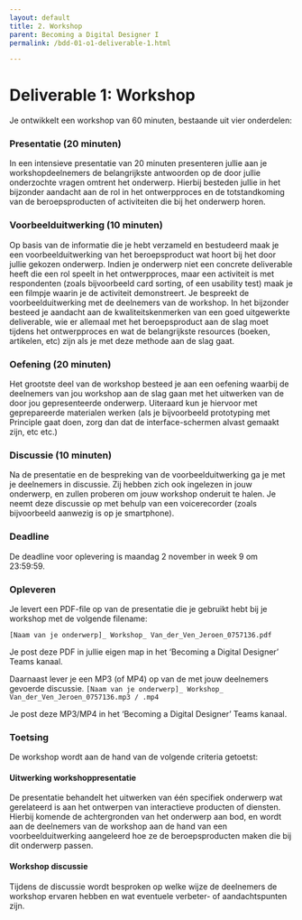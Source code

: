 ```yaml
---
layout: default
title: 2. Workshop
parent: Becoming a Digital Designer I
permalink: /bdd-01-o1-deliverable-1.html

---
```


# Deliverable 1: Workshop

Je ontwikkelt een workshop van 60 minuten, bestaande uit vier onderdelen:

### Presentatie (20 minuten)
In een intensieve presentatie van 20 minuten presenteren jullie aan je workshopdeelnemers de belangrijkste antwoorden op de door jullie onderzochte vragen omtrent het onderwerp. Hierbij besteden jullie in het bijzonder aandacht aan de rol in het ontwerpproces en de totstandkoming van de beroepsproducten of activiteiten die bij het onderwerp horen.

### Voorbeelduitwerking (10 minuten)
Op basis van de informatie die je hebt verzameld en bestudeerd maak je een voorbeelduitwerking van het beroepsproduct wat hoort bij het door jullie gekozen onderwerp. Indien je onderwerp niet een concrete deliverable heeft die een rol speelt in het ontwerpproces, maar een activiteit is met respondenten (zoals bijvoorbeeld card sorting, of een usability test) maak je een filmpje waarin je de activiteit demonstreert. Je bespreekt de voorbeelduitwerking met de deelnemers van de workshop. In het bijzonder besteed je aandacht aan de kwaliteitskenmerken van een goed uitgewerkte deliverable, wie er allemaal met het beroepsproduct aan de slag moet tijdens het ontwerpproces en wat de belangrijkste resources (boeken, artikelen, etc) zijn als je met deze methode aan de slag gaat.

### Oefening (20 minuten)
Het grootste deel van de workshop besteed je aan een oefening waarbij de deelnemers van jou workshop aan de slag gaan met het uitwerken van de door jou gepresenteerde onderwerp. Uiteraard kun je hiervoor met geprepareerde materialen werken (als je bijvoorbeeld prototyping met Principle gaat doen, zorg dan dat de interface-schermen alvast gemaakt zijn, etc etc.)

### Discussie (10 minuten)
Na de presentatie en de bespreking van de voorbeelduitwerking ga je met je deelnemers in discussie. Zij hebben zich ook ingelezen in jouw onderwerp, en zullen proberen om jouw workshop onderuit te halen. Je neemt deze discussie op met behulp van een voicerecorder (zoals bijvoorbeeld aanwezig is op je smartphone).

### Deadline
De deadline voor oplevering is maandag 2 november in week 9 om 23:59:59.

### Opleveren
Je levert een PDF-file op van de presentatie die je gebruikt hebt bij je workshop met de volgende filename:

`[Naam van je onderwerp]_ Workshop_ Van_der_Ven_Jeroen_0757136.pdf`

Je post deze PDF in jullie eigen map in het ‘Becoming a Digital Designer’ Teams kanaal.

Daarnaast lever je een MP3 (of MP4) op van de met jouw deelnemers gevoerde discussie. 
`[Naam van je onderwerp]_ Workshop_ Van_der_Ven_Jeroen_0757136.mp3 / .mp4`

Je post deze MP3/MP4 in het ‘Becoming a Digital Designer’ Teams kanaal.

### Toetsing

De workshop wordt aan de hand van de volgende criteria getoetst:

#### Uitwerking workshoppresentatie

De presentatie behandelt het uitwerken van één specifiek onderwerp wat gerelateerd is aan het ontwerpen van interactieve producten of diensten. Hierbij komende de achtergronden van het onderwerp aan bod, en wordt aan de deelnemers van de workshop aan de hand van een voorbeelduitwerking aangeleerd hoe ze de beroepsproducten maken die bij dit onderwerp passen. 

#### Workshop discussie
Tijdens de discussie wordt besproken op welke wijze de deelnemers de workshop ervaren hebben en wat eventuele verbeter- of aandachtspunten zijn.